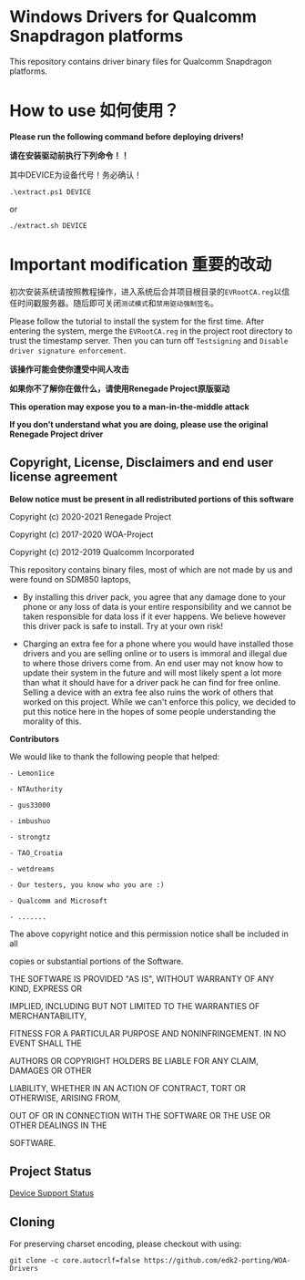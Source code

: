 
# Windows Drivers for Qualcomm Snapdragon platforms

This repository contains driver binary files for Qualcomm Snapdragon platforms.

# How to use 如何使用？

**Please run the following command before deploying drivers!**

**请在安装驱动前执行下列命令！！**

其中DEVICE为设备代号！务必确认！

```
.\extract.ps1 DEVICE
```

or

```
./extract.sh DEVICE
```
# Important modification 重要的改动

初次安装系统请按照教程操作，进入系统后合并项目根目录的`EVRootCA.reg`以信任时间戳服务器。随后即可关闭`测试模式`和`禁用驱动强制签名`。

Please follow the tutorial to install the system for the first time. After entering the system, merge the `EVRootCA.reg` in the project root directory to trust the timestamp server. Then you can turn off `Testsigning` and `Disable driver signature enforcement`.

**该操作可能会使你遭受中间人攻击**

**如果你不了解你在做什么，请使用Renegade Project原版驱动**

**This operation may expose you to a man-in-the-middle attack**

**If you don’t understand what you are doing, please use the original Renegade Project driver**

## Copyright, License, Disclaimers and end user license agreement

**Below notice must be present in all redistributed portions of this software**

Copyright (c) 2020-2021 Renegade Project

Copyright (c) 2017-2020 WOA-Project

Copyright (c) 2012-2019 Qualcomm Incorporated


This repository contains binary files, most of which are not made by us and were found on SDM850 laptops,  

- By installing this driver pack, you agree that any damage done to your phone or any loss of data is your entire responsibility and we cannot be taken responsible for data loss if it ever happens. We believe however this driver pack is safe to install. Try at your own risk!

- Charging an extra fee for a phone where you would have installed those drivers and you are selling online or to users is immoral and illegal due to where those drivers come from. An end user may not know how to update their system in the future and will most likely spent a lot more than what it should have for a driver pack he can find for free online. Selling a device with an extra fee also ruins the work of others that worked on this project. While we can't enforce this policy, we decided to put this notice here in the hopes of some people understanding the morality of this.


**Contributors**

We would like to thank the following people that helped:

```
- Lemon1ice

- NTAuthority

- gus33000

- imbushuo

- strongtz

- TAO_Croatia

- wetdreams

- Our testers, you know who you are :)

- Qualcomm and Microsoft

- .......
```

The above copyright notice and this permission notice shall be included in all

copies or substantial portions of the Software.

THE SOFTWARE IS PROVIDED "AS IS", WITHOUT WARRANTY OF ANY KIND, EXPRESS OR

IMPLIED, INCLUDING BUT NOT LIMITED TO THE WARRANTIES OF MERCHANTABILITY,

FITNESS FOR A PARTICULAR PURPOSE AND NONINFRINGEMENT. IN NO EVENT SHALL THE

AUTHORS OR COPYRIGHT HOLDERS BE LIABLE FOR ANY CLAIM, DAMAGES OR OTHER

LIABILITY, WHETHER IN AN ACTION OF CONTRACT, TORT OR OTHERWISE, ARISING FROM,

OUT OF OR IN CONNECTION WITH THE SOFTWARE OR THE USE OR OTHER DEALINGS IN THE

SOFTWARE.


## Project Status

[Device Support Status](https://renegade-project.org/#/en/windows/state-frame.html)

## Cloning

For preserving charset encoding, please checkout with using:

```
git clone -c core.autocrlf=false https://github.com/edk2-porting/WOA-Drivers
```

